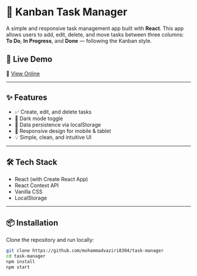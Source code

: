# 📝 Kanban Task Manager

A simple and responsive task management app built with **React**. This app allows users to add, edit, delete, and move tasks between three columns: **To Do**, **In Progress**, and **Done** — following the Kanban style.

## 🚀 Live Demo

🔗 [View Online](https://mohammadvaziri8304.github.io/task-manager)

---

## ✨ Features

- ✅ Create, edit, and delete tasks
- 🌙 Dark mode toggle
- 💾 Data persistence via localStorage
- 📱 Responsive design for mobile & tablet
- 💡 Simple, clean, and intuitive UI

---

## 🛠️ Tech Stack

- React (with Create React App)
- React Context API
- Vanilla CSS
- LocalStorage

---

## 📦 Installation

Clone the repository and run locally:

```bash
git clone https://github.com/mohammadvaziri8304/task-manager
cd task-manager
npm install
npm start